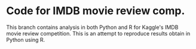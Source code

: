 # Code for IMDB movie review comp.

This branch contains analysis in both Python and R for Kaggle's IMDB movie review competition. This is an attempt to reproduce results obtain in Python using R. 
